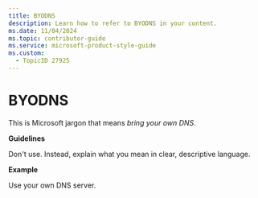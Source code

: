 ```yaml
---
title: BYODNS
description: Learn how to refer to BYODNS in your content.
ms.date: 11/04/2024
ms.topic: contributor-guide
ms.service: microsoft-product-style-guide
ms.custom:
  - TopicID 27925
---
```



# BYODNS

This is Microsoft jargon that means *bring your own DNS*.

**Guidelines**

Don't use. Instead, explain what you mean in clear, descriptive language.

**Example**

Use your own DNS server. 

